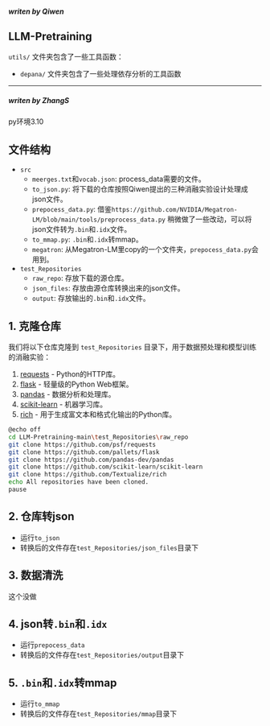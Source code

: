##### writen by Qiwen
## LLM-Pretraining

`utils/` 文件夹包含了一些工具函数：
- `depana/` 文件夹包含了一些处理依存分析的工具函数

------------------------------------
##### writen by ZhangS
py环境3.10
## 文件结构
-  `src`
    - `meerges.txt`和`vocab.json`: process_data需要的文件。
    - `to_json.py`: 将下载的仓库按照Qiwen提出的三种消融实验设计处理成json文件。
    - `prepocess_data.py`: 借鉴`https://github.com/NVIDIA/Megatron-LM/blob/main/tools/preprocess_data.py` 稍微做了一些改动，可以将json文件转为`.bin`和`.idx`文件。
    - `to_mmap.py`: `.bin`和`.idx`转mmap。
    - `megatron`: 从Megatron-LM里copy的一个文件夹，`prepocess_data.py`会用到。
- `test_Repositories`
    - `raw_repo`: 存放下载的源仓库。
    - `json_files`: 存放由源仓库转换出来的json文件。
    - `output`: 存放输出的`.bin`和`.idx`文件。
## 1. 克隆仓库
我们将以下仓库克隆到 `test_Repositories` 目录下，用于数据预处理和模型训练的消融实验：

1. [requests](https://github.com/psf/requests) - Python的HTTP库。
2. [flask](https://github.com/pallets/flask) - 轻量级的Python Web框架。
3. [pandas](https://github.com/pandas-dev/pandas) - 数据分析和处理库。
4. [scikit-learn](https://github.com/scikit-learn/scikit-learn) - 机器学习库。
5. [rich](https://github.com/Textualize/rich) - 用于生成富文本和格式化输出的Python库。

```bash
@echo off
cd LLM-Pretraining-main\test_Repositories\raw_repo
git clone https://github.com/psf/requests
git clone https://github.com/pallets/flask
git clone https://github.com/pandas-dev/pandas
git clone https://github.com/scikit-learn/scikit-learn
git clone https://github.com/Textualize/rich
echo All repositories have been cloned.
pause
```

## 2. 仓库转json
- 运行`to_json`
- 转换后的文件存在`test_Repositories/json_files`目录下

## 3. 数据清洗
这个没做

## 4. json转`.bin`和`.idx`
- 运行`prepocess_data`
- 转换后的文件存在`test_Repositories/output`目录下

## 5. `.bin`和`.idx`转mmap
- 运行`to_mmap`
- 转换后的文件存在`test_Repositories/mmap`目录下